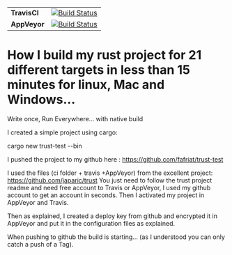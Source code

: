 | | |
|----------|---------------------------------------------------------------------|
| **TravisCI** 	| [![Build Status](https://travis-ci.org/fafriat/trust-test.svg?branch=master)](https://travis-ci.org/fafriat/trust-test)|
| **AppVeyor**  | [![Build Status](https://ci.appveyor.com/api/projects/status/3blmu96fr1v5jjbt/branch/master?svg=true)](https://ci.appveyor.com/project/fafriat/trust-test/branch/master)|


# How I build my rust project for 21 different targets in less than 15 minutes for linux, Mac and Windows...

Write once, Run Everywhere... with native build

I created a simple project using cargo:

cargo new trust-test --bin

I pushed the project to my github here : https://github.com/fafriat/trust-test

I used the files (ci folder + travis +AppVeyor) from the excellent project: https://github.com/japaric/trust
You just need to follow the trust project readme and need free account to Travis or AppVeyor, I used my github account to get an account in seconds.
Then I activated my project in AppVeyor and Travis.

Then as explained, I created a deploy key from github and encrypted it in AppVeyor and put it in the configuration files as explained.

When pushing to github the build is starting... (as I understood you can only catch a push of a Tag).


